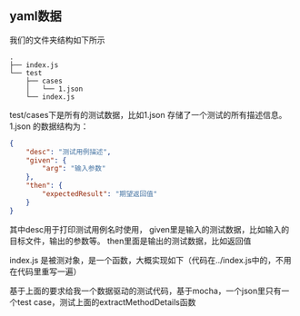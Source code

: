 ## yaml数据


我们的文件夹结构如下所示

```
.
├── index.js
└── test
    ├── cases
    │   └── 1.json
    └── index.js

```


test/cases下是所有的测试数据，比如1.json 存储了一个测试的所有描述信息。
1.json 的数据结构为：

```json
{
    "desc": "测试用例描述",
    "given": {
        "arg": "输入参数"
    }, 
    "then": {
        "expectedResult": "期望返回值"
    }
}
```
其中desc用于打印测试用例名时使用，
given里是输入的测试数据，比如输入的目标文件，输出的参数等。
then里面是输出的测试数据，比如返回值

index.js 是被测对象，是一个函数，大概实现如下（代码在../index.js中的，不用在代码里重写一遍）

基于上面的要求给我一个数据驱动的测试代码，基于mocha，一个json里只有一个test case，测试上面的extractMethodDetails函数